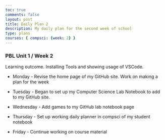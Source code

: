 ```yaml
---
toc: true
comments: false
layout: post
title: Daily Plan 2 
description: My daily plan for the second week of school
type: plans
courses: { compsci: {week: 2} }
---
```


### PBL Unit 1 / Week 2
Learning outcome.  Installing Tools and showing usage of VSCode.
- Monday - Revise the home page of my GitHub site. Work on making a plan for the week

- Tuesday - Began to set up my Computer Science Lab Notebook to add to my GitHub site.

- Wednesday - Add games to my GitHub lab notebook page

- Thursday - Set up working daily planner in compsci of my student notebook

- Friday - Continue working on course material 

